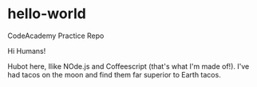 # hello-world
CodeAcademy Practice Repo

Hi Humans!

Hubot here, Ilike NOde.js and Coffeescript (that's what I'm made of!).
I've had tacos on the moon and find them far superior to Earth tacos. 

